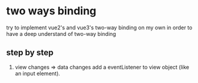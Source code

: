 # two ways binding
try to implement vue2's and vue3's two-way binding on my own 
in order to have a deep understand of two-way binding 


## step by step
1. view changes => data changes
    add a eventListener to view object (like an input element).

